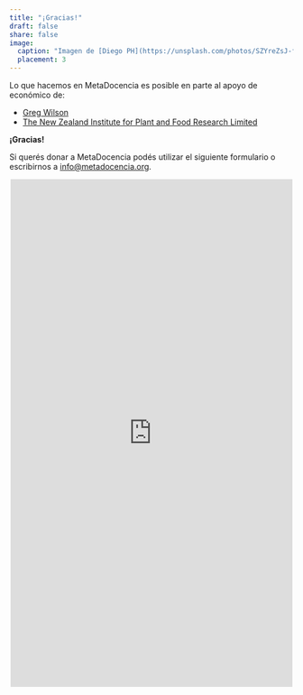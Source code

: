 ```yaml
---
title: "¡Gracias!"
draft: false
share: false
image: 
  caption: "Imagen de [Diego PH](https://unsplash.com/photos/SZYreZsJ-fE)"
  placement: 3
---
```


Lo que hacemos en MetaDocencia es posible en parte al apoyo de económico de:

* [Greg Wilson](https://third-bit.com/)
* [The New Zealand Institute for Plant and Food Research Limited](https://www.plantandfood.com/en-nz/)

**¡Gracias!**

Si querés donar a MetaDocencia podés utilizar el siguiente formulario o escribirnos a [info@metadocencia.org](maito:info@metadocencia.org).


<script src="https://donorbox.org/widget.js" paypalExpress="true"></script>
<div style="text-align:center">
<iframe src="https://donorbox.org/embed/metadocencia" name="donorbox" allowpaymentrequest="allowpaymentrequest" seamless="seamless" frameborder="0" scrolling="no" height="900px" width="100%" align="center" style="max-width: 500px; min-width: 250px; max-height:none!important"></iframe>
</div>